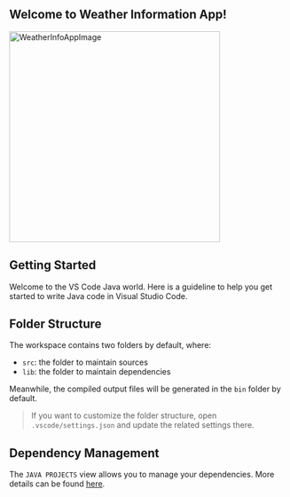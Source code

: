 
## Welcome to Weather Information App!
<img width="380" alt="WeatherInfoAppImage" src="https://github.com/hikaruminagawa/WeatherInformationApp/assets/96165184/6665eca9-edce-41fe-ac9d-4dbae930bb08">



## Getting Started

Welcome to the VS Code Java world. Here is a guideline to help you get started to write Java code in Visual Studio Code.

## Folder Structure

The workspace contains two folders by default, where:

- `src`: the folder to maintain sources
- `lib`: the folder to maintain dependencies

Meanwhile, the compiled output files will be generated in the `bin` folder by default.

> If you want to customize the folder structure, open `.vscode/settings.json` and update the related settings there.

## Dependency Management

The `JAVA PROJECTS` view allows you to manage your dependencies. More details can be found [here](https://github.com/microsoft/vscode-java-dependency#manage-dependencies).

